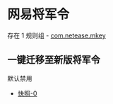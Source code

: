 # 网易将军令

存在 1 规则组 - [com.netease.mkey](/src/apps/com.netease.mkey.ts)

## 一键迁移至新版将军令

默认禁用

- [快照-0](https://i.gkd.li/i/13421302)
